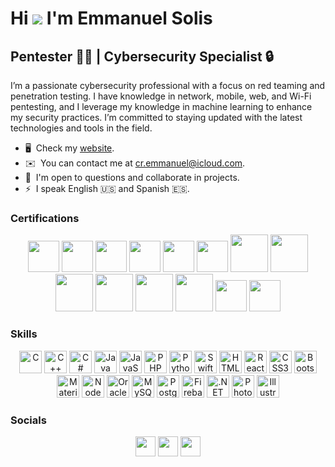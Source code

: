 Hi ![](https://user-images.githubusercontent.com/18350557/176309783-0785949b-9127-417c-8b55-ab5a4333674e.gif) I'm Emmanuel Solis
======================================================================================================================================

Pentester 🕵️‍♂️ | Cybersecurity Specialist 🔒
---------------------------------------

I’m a passionate cybersecurity professional with a focus on red teaming and penetration testing. I have knowledge in network, mobile, web, and Wi-Fi pentesting, and I leverage my knowledge in machine learning to enhance my security practices. I’m committed to staying updated with the latest technologies and tools in the field.

*   🖥️  Check my [website](https://www.emmanuelsolis.com).
*   ✉️  You can contact me at [cr.emmanuel@icloud.com](mailto:cr.emmanuel@icloud.com).
*   🤝  I'm open to questions and collaborate in projects.
*   ⚡  I speak English 🇺🇸 and Spanish 🇪🇸.

### Certifications
<p align="center">
<a href="https://www.linkedin.com/in/emmasolis" target="_blank" rel="noreferrer"><img src="https://www.emmanuelsolis.com/img/oas.png" width="50" height="50" /></a>
<a href="https://www.linkedin.com/in/emmasolis" target="_blank" rel="noreferrer"><img src="https://www.emmanuelsolis.com/img/palo_alto.png" width="50" height="50" /></a>
<a href="https://www.linkedin.com/in/emmasolis" target="_blank" rel="noreferrer"><img src="https://www.emmanuelsolis.com/img/rangeforce.png" width="50" height="50" /></a>
<a href="https://www.linkedin.com/in/emmasolis" target="_blank" rel="noreferrer"><img src="https://www.emmanuelsolis.com/img/rangeforce.png" width="50" height="50" /></a>
<a href="https://www.linkedin.com/in/emmasolis" target="_blank" rel="noreferrer"><img src="https://www.emmanuelsolis.com/img/rangeforce.png" width="50" height="50" /></a>
<a href="https://www.linkedin.com/in/emmasolis" target="_blank" rel="noreferrer"><img src="https://www.emmanuelsolis.com/img/rangeforce.png" width="50" height="50" /></a>
<a href="https://www.linkedin.com/in/emmasolis" target="_blank" rel="noreferrer"><img src="https://api.accredible.com/v1/frontend/credential_website_embed_image/badge/109125135" width="60" height="60" /></a>
<a href="https://www.linkedin.com/in/emmasolis" target="_blank" rel="noreferrer"><img src="https://api.accredible.com/v1/frontend/credential_website_embed_image/badge/85592722" width="60" height="60" /></a>
<a href="https://www.linkedin.com/in/emmasolis" target="_blank" rel="noreferrer"><img src="https://api.accredible.com/v1/frontend/credential_website_embed_image/badge/86241211" width="60" height="60" /></a>
<a href="https://www.linkedin.com/in/emmasolis" target="_blank" rel="noreferrer"><img src="https://api.accredible.com/v1/frontend/credential_website_embed_image/badge/82089113" width="60" height="60" /></a>
<a href="https://www.linkedin.com/in/emmasolis" target="_blank" rel="noreferrer"><img src="https://api.accredible.com/v1/frontend/credential_website_embed_image/badge/83841692" width="60" height="60" /></a>
<a href="https://www.github.com/emasp2001" target="_blank" rel="noreferrer"><img src="https://api.accredible.com/v1/frontend/credential_website_embed_image/badge/114045944" width="60" height="60" /></a>  
<a href="https://www.linkedin.com/in/emmasolis" target="_blank" rel="noreferrer"><img src="https://www.emmanuelsolis.com/img/tcm_sec.png" width="50" height="50" /></a>
<a href="https://www.linkedin.com/in/emmasolis" target="_blank" rel="noreferrer"><img src="https://www.emmanuelsolis.com/img/mandiant.png" width="50" height="50" /></a>





### Skills
<p align="center">
<a href="https://docs.microsoft.com/en-us/cpp/?view=msvc-170" target="_blank" rel="noreferrer"><img src="https://raw.githubusercontent.com/danielcranney/readme-generator/main/public/icons/skills/c-colored.svg" width="36" height="36" alt="C" /></a>
<a href="https://docs.microsoft.com/en-us/cpp/?view=msvc-170" target="_blank" rel="noreferrer"><img src="https://raw.githubusercontent.com/danielcranney/readme-generator/main/public/icons/skills/cplusplus-colored.svg" width="36" height="36" alt="C++" /></a>
<a href="https://docs.microsoft.com/en-us/dotnet/csharp/" target="_blank" rel="noreferrer"><img src="https://raw.githubusercontent.com/danielcranney/readme-generator/main/public/icons/skills/csharp-colored.svg" width="36" height="36" alt="C#" /></a>
<a href="https://www.oracle.com/java/" target="_blank" rel="noreferrer"><img src="https://raw.githubusercontent.com/danielcranney/readme-generator/main/public/icons/skills/java-colored.svg" width="36" height="36" alt="Java" /></a>
<a href="https://developer.mozilla.org/en-US/docs/Web/JavaScript" target="_blank" rel="noreferrer"><img src="https://raw.githubusercontent.com/danielcranney/readme-generator/main/public/icons/skills/javascript-colored.svg" width="36" height="36" alt="JavaScript" /></a>
<a href="https://www.php.net/" target="_blank" rel="noreferrer"><img src="https://raw.githubusercontent.com/danielcranney/readme-generator/main/public/icons/skills/php-colored.svg" width="36" height="36" alt="PHP" /></a>
<a href="https://www.python.org/" target="_blank" rel="noreferrer"><img src="https://raw.githubusercontent.com/danielcranney/readme-generator/main/public/icons/skills/python-colored.svg" width="36" height="36" alt="Python" /></a>
<a href="https://developer.apple.com/swift/" target="_blank" rel="noreferrer"><img src="https://raw.githubusercontent.com/danielcranney/readme-generator/main/public/icons/skills/swift-colored.svg" width="36" height="36" alt="Swift" /></a>
<a href="https://developer.mozilla.org/en-US/docs/Glossary/HTML5" target="_blank" rel="noreferrer"><img src="https://raw.githubusercontent.com/danielcranney/readme-generator/main/public/icons/skills/html5-colored.svg" width="36" height="36" alt="HTML5" /></a>
<a href="https://reactjs.org/" target="_blank" rel="noreferrer"><img src="https://raw.githubusercontent.com/danielcranney/readme-generator/main/public/icons/skills/react-colored.svg" width="36" height="36" alt="React" /></a>
<a href="https://www.w3.org/TR/CSS/#css" target="_blank" rel="noreferrer"><img src="https://raw.githubusercontent.com/danielcranney/readme-generator/main/public/icons/skills/css3-colored.svg" width="36" height="36" alt="CSS3" /></a>
<a href="https://getbootstrap.com/" target="_blank" rel="noreferrer"><img src="https://raw.githubusercontent.com/danielcranney/readme-generator/main/public/icons/skills/bootstrap-colored.svg" width="36" height="36" alt="Bootstrap" /></a>
<a href="https://mui.com/" target="_blank" rel="noreferrer"><img src="https://raw.githubusercontent.com/danielcranney/readme-generator/main/public/icons/skills/materialui-colored.svg" width="36" height="36" alt="Material UI" /></a>
<a href="https://nodejs.org/en/" target="_blank" rel="noreferrer"><img src="https://raw.githubusercontent.com/danielcranney/readme-generator/main/public/icons/skills/nodejs-colored.svg" width="36" height="36" alt="NodeJS" /></a>
<a href="https://www.oracle.com/uk/index.html" target="_blank" rel="noreferrer"><img src="https://raw.githubusercontent.com/danielcranney/readme-generator/main/public/icons/skills/oracle-colored.svg" width="36" height="36" alt="Oracle" /></a>
<a href="https://www.mysql.com/" target="_blank" rel="noreferrer"><img src="https://raw.githubusercontent.com/danielcranney/readme-generator/main/public/icons/skills/mysql-colored.svg" width="36" height="36" alt="MySQL" /></a>
<a href="https://www.postgresql.org/" target="_blank" rel="noreferrer"><img src="https://raw.githubusercontent.com/danielcranney/readme-generator/main/public/icons/skills/postgresql-colored.svg" width="36" height="36" alt="PostgreSQL" /></a>
<a href="https://firebase.google.com/" target="_blank" rel="noreferrer"><img src="https://raw.githubusercontent.com/danielcranney/readme-generator/main/public/icons/skills/firebase-colored.svg" width="36" height="36" alt="Firebase" /></a>
<a href="https://dotnet.microsoft.com/en-us/" target="_blank" rel="noreferrer"><img src="https://raw.githubusercontent.com/danielcranney/readme-generator/main/public/icons/skills/dot-net-colored.svg" width="36" height="36" alt=".NET" /></a>
<a href="https://www.adobe.com/uk/products/photoshop.html" target="_blank" rel="noreferrer"><img src="https://raw.githubusercontent.com/danielcranney/readme-generator/main/public/icons/skills/photoshop-colored.svg" width="36" height="36" alt="Photoshop" /></a>
<a href="adobe.com/uk/products/illustrator.html" target="_blank" rel="noreferrer"><img src="https://raw.githubusercontent.com/danielcranney/readme-generator/main/public/icons/skills/illustrator-colored.svg" width="36" height="36" alt="Illustrator" /></a>
</p>

### Socials
<p align="center">
<a href="https://www.github.com/emasp2001" target="_blank" rel="noreferrer"><img src="https://raw.githubusercontent.com/danielcranney/readme-generator/main/public/icons/socials/github.svg" width="32" height="32" /></a> 
<a href="https://www.linkedin.com/in/emmasolis" target="_blank" rel="noreferrer"><img src="https://raw.githubusercontent.com/danielcranney/readme-generator/main/public/icons/socials/linkedin.svg" width="32" height="32" /></a>  
<a href="https://www.emmanuelsolis.com" target="_blank" rel="noreferrer"><img src="https://raw.githubusercontent.com/danielcranney/readme-generator/main/public/icons/socials/rss.svg" width="32" height="32" /></a></p>
